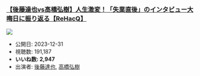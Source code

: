 ### [【後藤達也vs高橋弘樹】人生激変！「失業直後」のインタビュー大晦日に振り返る【ReHacQ】](https://www.youtube.com/watch?v=sJUe8tX0Esw)
[![](https://img.youtube.com/vi/sJUe8tX0Esw/sddefault.jpg)](https://www.youtube.com/watch?v=sJUe8tX0Esw)
-   公開日: 2023-12-31
-   視聴数: 191,187
-   **いいね数: 2,947**
-   出演者: [後藤達也](/rehacq_fan/people/後藤達也 "wikilink"), [高橋弘樹](/rehacq_fan/people/高橋弘樹 "wikilink")
